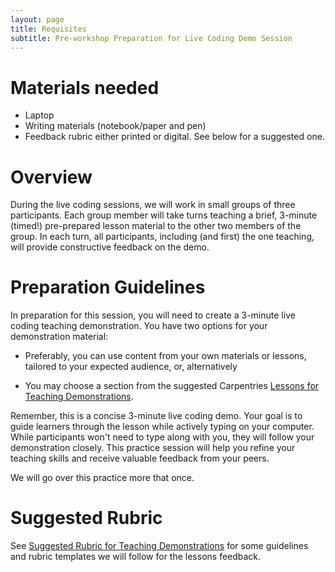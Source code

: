 ```yaml
---
layout: page
title: Requisites
subtitle: Pre-workshop Preparation for Live Coding Demo Session
---
```


# Materials needed

 * Laptop
 * Writing materials (notebook/paper and pen)
 * Feedback rubric either printed or digital. See below for a suggested one.

# Overview

During the live coding sessions, we will work in small groups of three participants. Each group member will take turns teaching a brief, 3-minute (timed!) pre-prepared lesson material to the other two members of the group. In each turn, all participants, including (and first) the one teaching, will provide constructive feedback on the demo.

# Preparation Guidelines

In preparation for this session, you will need to create a 3-minute live coding teaching demonstration. You have two options for your demonstration material:

 * Preferably, you can use content from your own materials or lessons, tailored to your expected audience, or, alternatively

 * You may choose a section from the suggested Carpentries [Lessons for Teaching Demonstrations](https://carpentries.github.io/instructor-training/demo_lessons.html).

Remember, this is a concise 3-minute live coding demo. Your goal is to guide learners through the lesson while actively typing on your computer. While participants won't need to type along with you, they will follow your demonstration closely. This practice session will help you refine your teaching skills and receive valuable feedback from your peers.

We will go over this practice more that once.


# Suggested Rubric

See [Suggested Rubric for Teaching Demonstrations](https://carpentries.github.io/instructor-training/demos_rubric.html) for some guidelines and rubric templates we will follow for the lessons feedback.

